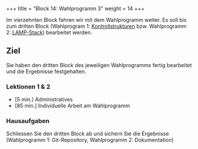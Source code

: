+++
title = "Block 14: Wahlprogramm 3"
weight = 14
+++

Im vierzehnten Block fahren wir mit dem Wahlprogramm weiter. Es soll bis zum dritten Block (Wahlprogram 1: [Kontrollstrukturen](/wp1-go/go-3) bzw. Wahlprogramm 2: [LAMP-Stack](/wp2-nextcloud/lamp-stack)) bearbeitet werden.

## Ziel

Sie haben den dritten Block des jeweiligen Wahlprogramms fertig bearbeitet und die Ergebnisse festgehalten.

### Lektionen 1 & 2

- [5 min.] Administratives
- [85 min.] Individuelle Arbeit am Wahlprogramm

### Hausaufgaben

Schliessen Sie den dritten Block ab und sichern Sie die Ergebnisse (Wahlprogramm 1: Git-Repository, Wahlprogramm 2: Dokumentation)
